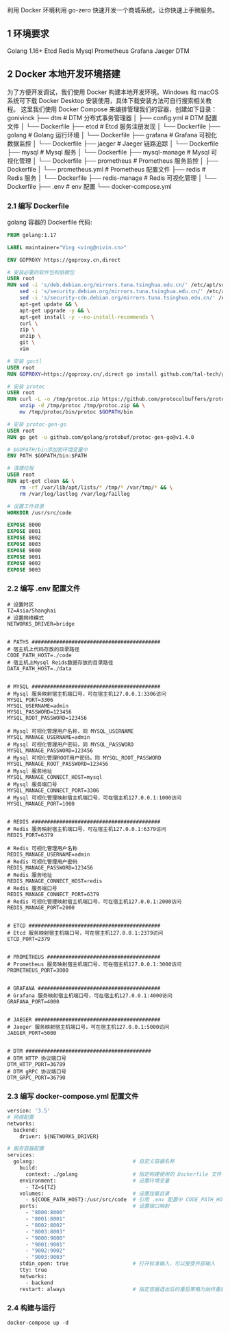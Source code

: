 利用 Docker 环境利用 go-zero 快速开发一个商城系统，让你快速上手微服务。
## 1 环境要求

Golang 1.16+
Etcd
Redis
Mysql
Prometheus
Grafana
Jaeger
DTM

## 2 Docker 本地开发环境搭建

为了方便开发调试，我们使用 Docker 构建本地开发环境。Windows 和 macOS 系统可下载 Docker Desktop 安装使用，具体下载安装方法可自行搜索相关教程。
这里我们使用 Docker Compose 来编排管理我们的容器，创建如下目录：
gonivinck
├── dtm                   # DTM 分布式事务管理器
│   ├── config.yml        # DTM 配置文件
│   └── Dockerfile
├── etcd                  # Etcd 服务注册发现
│   └── Dockerfile
├── golang                # Golang 运行环境
│   └── Dockerfile
├── grafana               # Grafana 可视化数据监控
│   └── Dockerfile
├── jaeger                # Jaeger 链路追踪
│   └── Dockerfile
├── mysql                 # Mysql 服务
│   └── Dockerfile
├── mysql-manage          # Mysql 可视化管理
│   └── Dockerfile
├── prometheus            # Prometheus 服务监控
│   ├── Dockerfile
│   └── prometheus.yml    # Prometheus 配置文件
├── redis                 # Redis 服务
│   └── Dockerfile
├── redis-manage          # Redis 可视化管理
│   └── Dockerfile
├── .env                  # env 配置
└── docker-compose.yml

### 2.1 编写 Dockerfile
golang 容器的 Dockerfile 代码:
```dockerfile
FROM golang:1.17

LABEL maintainer="Ving <ving@nivin.cn>"

ENV GOPROXY https://goproxy.cn,direct

# 安装必要的软件包和依赖包
USER root
RUN sed -i 's/deb.debian.org/mirrors.tuna.tsinghua.edu.cn/' /etc/apt/sources.list && \
    sed -i 's/security.debian.org/mirrors.tuna.tsinghua.edu.cn/' /etc/apt/sources.list && \
    sed -i 's/security-cdn.debian.org/mirrors.tuna.tsinghua.edu.cn/' /etc/apt/sources.list && \
    apt-get update && \
    apt-get upgrade -y && \
    apt-get install -y --no-install-recommends \
    curl \
    zip \
    unzip \
    git \
    vim 

# 安装 goctl
USER root
RUN GOPROXY=https://goproxy.cn/,direct go install github.com/tal-tech/go-zero/tools/goctl@cli

# 安装 protoc
USER root
RUN curl -L -o /tmp/protoc.zip https://github.com/protocolbuffers/protobuf/releases/download/v3.19.1/protoc-3.19.1-linux-x86_64.zip && \
    unzip -d /tmp/protoc /tmp/protoc.zip && \
    mv /tmp/protoc/bin/protoc $GOPATH/bin

# 安装 protoc-gen-go
USER root
RUN go get -u github.com/golang/protobuf/protoc-gen-go@v1.4.0

# $GOPATH/bin添加到环境变量中
ENV PATH $GOPATH/bin:$PATH

# 清理垃圾
USER root
RUN apt-get clean && \
    rm -rf /var/lib/apt/lists/* /tmp/* /var/tmp/* && \
    rm /var/log/lastlog /var/log/faillog

# 设置工作目录
WORKDIR /usr/src/code

EXPOSE 8000
EXPOSE 8001
EXPOSE 8002
EXPOSE 8003
EXPOSE 9000
EXPOSE 9001
EXPOSE 9002
EXPOSE 9003
```
### 2.2 编写 .env 配置文件
```env
# 设置时区
TZ=Asia/Shanghai
# 设置网络模式
NETWORKS_DRIVER=bridge


# PATHS ##########################################
# 宿主机上代码存放的目录路径
CODE_PATH_HOST=./code
# 宿主机上Mysql Reids数据存放的目录路径
DATA_PATH_HOST=./data


# MYSQL ##########################################
# Mysql 服务映射宿主机端口号，可在宿主机127.0.0.1:3306访问
MYSQL_PORT=3306
MYSQL_USERNAME=admin
MYSQL_PASSWORD=123456
MYSQL_ROOT_PASSWORD=123456

# Mysql 可视化管理用户名称，同 MYSQL_USERNAME
MYSQL_MANAGE_USERNAME=admin
# Mysql 可视化管理用户密码，同 MYSQL_PASSWORD
MYSQL_MANAGE_PASSWORD=123456
# Mysql 可视化管理ROOT用户密码，同 MYSQL_ROOT_PASSWORD
MYSQL_MANAGE_ROOT_PASSWORD=123456
# Mysql 服务地址
MYSQL_MANAGE_CONNECT_HOST=mysql
# Mysql 服务端口号
MYSQL_MANAGE_CONNECT_PORT=3306
# Mysql 可视化管理映射宿主机端口号，可在宿主机127.0.0.1:1000访问
MYSQL_MANAGE_PORT=1000


# REDIS ##########################################
# Redis 服务映射宿主机端口号，可在宿主机127.0.0.1:6379访问
REDIS_PORT=6379

# Redis 可视化管理用户名称
REDIS_MANAGE_USERNAME=admin
# Redis 可视化管理用户密码
REDIS_MANAGE_PASSWORD=123456
# Redis 服务地址
REDIS_MANAGE_CONNECT_HOST=redis
# Redis 服务端口号
REDIS_MANAGE_CONNECT_PORT=6379
# Redis 可视化管理映射宿主机端口号，可在宿主机127.0.0.1:2000访问
REDIS_MANAGE_PORT=2000


# ETCD ###########################################
# Etcd 服务映射宿主机端口号，可在宿主机127.0.0.1:2379访问
ETCD_PORT=2379


# PROMETHEUS #####################################
# Prometheus 服务映射宿主机端口号，可在宿主机127.0.0.1:3000访问
PROMETHEUS_PORT=3000


# GRAFANA ########################################
# Grafana 服务映射宿主机端口号，可在宿主机127.0.0.1:4000访问
GRAFANA_PORT=4000


# JAEGER #########################################
# Jaeger 服务映射宿主机端口号，可在宿主机127.0.0.1:5000访问
JAEGER_PORT=5000


# DTM #########################################
# DTM HTTP 协议端口号
DTM_HTTP_PORT=36789
# DTM gRPC 协议端口号
DTM_GRPC_PORT=36790
```
### 2.3 编写 docker-compose.yml 配置文件
```dockerfile
version: '3.5'
# 网络配置
networks:
  backend:
    driver: ${NETWORKS_DRIVER}

# 服务容器配置
services:
  golang:                                # 自定义容器名称
    build:
      context: ./golang                  # 指定构建使用的 Dockerfile 文件
    environment:                         # 设置环境变量
      - TZ=${TZ}
    volumes:                             # 设置挂载目录
      - ${CODE_PATH_HOST}:/usr/src/code  # 引用 .env 配置中 CODE_PATH_HOST 变量，将宿主机上代码存放的目录挂载到容器中 /usr/src/code 目录
    ports:                               # 设置端口映射
      - "8000:8000"
      - "8001:8001"
      - "8002:8002"
      - "8003:8003"
      - "9000:9000"
      - "9001:9001"
      - "9002:9002"
      - "9003:9003"
    stdin_open: true                     # 打开标准输入，可以接受外部输入
    tty: true
    networks:
      - backend
    restart: always                      # 指定容器退出后的重启策略为始终重启

```
### 2.4 构建与运行
```
docker-compose up -d
```
